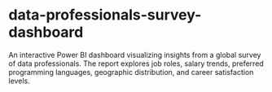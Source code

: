 # data-professionals-survey-dashboard
An interactive Power BI dashboard visualizing insights from a global survey of data professionals. The report explores job roles, salary trends, preferred programming languages, geographic distribution, and career satisfaction levels.

